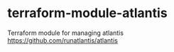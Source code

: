 # terraform-module-atlantis
Terraform module for managing atlantis https://github.com/runatlantis/atlantis
